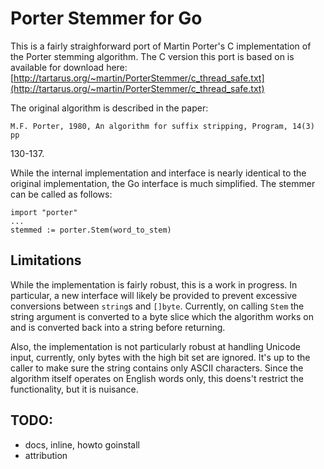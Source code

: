 Porter Stemmer for Go
=====================

This is a fairly straighforward port of Martin Porter's C implementation
of the Porter stemming algorithm. The C version this port is based on is
available for download here:
[http://tartarus.org/~martin/PorterStemmer/c_thread_safe.txt](http://tartarus.org/~martin/PorterStemmer/c_thread_safe.txt)

The original algorithm is described in the paper:

    M.F. Porter, 1980, An algorithm for suffix stripping, Program, 14(3) pp
130-137.


While the internal implementation and interface is nearly identical to
the original implementation, the Go interface is much simplified. The
stemmer can be called as follows:

    import "porter"
    ...
    stemmed := porter.Stem(word_to_stem)


Limitations
-----------

While the implementation is fairly robust, this is a work in progress.
In particular, a new interface will likely be provided to prevent
excessive conversions between `string`s and `[]byte`. Currently, on
calling `Stem` the string argument is converted to a byte slice which
the algorithm works on and is converted back into a string before
returning.

Also, the implementation is not particularly robust at handling Unicode
input, currently, only bytes with the high bit set are ignored. It's up
to the caller to make sure the string contains only ASCII characters.
Since the algorithm itself operates on English words only, this doens't
restrict the functionality, but it is nuisance.

TODO:
----- 
* docs, inline, howto goinstall
* attribution
